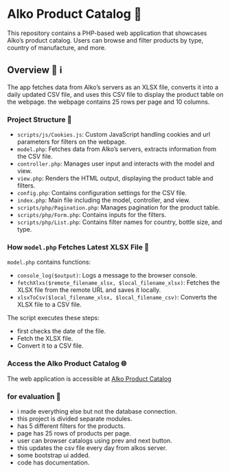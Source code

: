 # Alko Product Catalog 🍷

This repository contains a PHP-based web application that showcases Alko’s product catalog. Users can browse and filter products by type, country of manufacture, and more.

## Overview 📌 ℹ️

The app fetches data from Alko’s servers as an XLSX file, converts it into a daily updated CSV file, and uses this CSV file to display the product table on the webpage.
the webpage contains 25 rows per page and 10 columns.

### Project Structure 📂

- `scripts/js/Cookies.js`: Custom JavaScript handling cookies and url parameters for filters  on the webpage.
- `model.php`: Fetches data from Alko’s servers, extracts information from the CSV file.
- `controller.php`: Manages user input and interacts with the model and view.
- `view.php`: Renders the HTML output, displaying the product table and filters.
- `config.php`: Contains configuration settings for the CSV file.
- `index.php`: Main file including the model, controller, and view.
- `scripts/php/Pagination.php`: Manages pagination for the product table.
- `scripts/php/Form.php`: Contains inputs for the filters.
- `scripts/php/List.php`: Contains filter names for country, bottle size, and type.

### How `model.php` Fetches Latest XLSX File 📝

`model.php` contains functions:
- `console_log($output)`: Logs a message to the browser console.
- `fetchXlxs($remote_filename_xlsx, $local_filename_xlsx)`: Fetches the XLSX file from the remote URL and saves it locally.
- `xlsxToCsv($local_filename_xlsx, $local_filename_csv)`: Converts the XLSX file to a CSV file.


The script executes these steps:
- first checks the date of the file.
- Fetch the XLSX file.
- Convert it to a CSV file.


### Access the Alko Product Catalog 🌐

The web application is accessible at [Alko Product Catalog](https://niisku.lab.fi/~x108669/alko/)

### for evaluation 📝

- i made everything else but not the database connection.
- this project is divided separate modules.
- has 5 different filters for the products.
- page has 25 rows of products per page.
- user can browser catalogs using prev and next button.
- this updates the csv file every day from alkos server.
- some bootstrap ui added.
- code has documentation.
